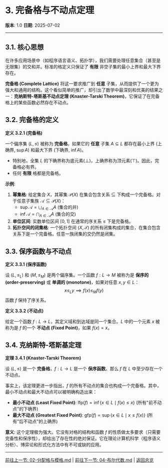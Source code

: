 # 3. 完备格与不动点定理

**版本**: 1.0
**日期**: 2025-07-02

---

## 3.1. 核心思想

在许多应用场景中（如程序语言语义、拓扑学），我们需要处理任意集合（甚至是无限集）的交和并。标准的格定义只保证了 **有限** 非空子集的最小上界和最大下界存在。

**完备格 (Complete Lattice)** 将这一要求推广到 **任意** 子集，从而提供了一个更为强大和通用的结构。这个看似简单的推广，却引出了数学中最深刻和优美的结果之一：**克纳斯特-塔斯基不动点定理 (Knaster-Tarski Theorem)**，它保证了在完备格上的某些函数必然存在不动点。

## 3.2. 完备格的定义

**定义 3.2.1 (完备格)**

一个偏序集 $(L, \le)$ 被称为 **完备格**，如果它的 **任意** 子集 $A \subseteq L$ 都存在最小上界 (上确界, $\sup A$) 和最大下界 (下确界, $\inf A$)。

* 特别地，全集 $L$ 的下确界称为底元素($\bot$)，上确界称为顶元素($\top$)。因此，完备格必有界。
* 任何 **有限** 格都是完备格。

**示例**:

1. **幂集格**: 给定集合 $X$，其幂集 $\mathcal{P}(X)$ 在集合包含关系 $\subseteq$ 下构成一个完备格。对于任意子集族 $\mathcal{A} \subseteq \mathcal{P}(X)$：
    * $\sup \mathcal{A} = \bigcup_{A \in \mathcal{A}} A$ (集合的并)
    * $\inf \mathcal{A} = \bigcap_{A \in \mathcal{A}} A$ (集合的交)
2. **单位区间**: 实数单位区间 $[0, 1]$ 在通常的序关系 $\le$ 下是完备格。
3. **拓扑空间的闭集格**: 一个拓扑空间 $(X, \mathcal{T})$ 的所有闭集构成的集合，在集合包含关系下是一个完备格。任意一族闭集的交仍然是闭集。

## 3.3. 保序函数与不动点

**定义 3.3.1 (保序函数)**

设 $(L, \le_L)$ 和 $(M, \le_M)$ 是两个偏序集。一个函数 $f: L \to M$ 被称为是 **保序的 (order-preserving)** 或 **单调的 (monotone)**，如果对任意 $x, y \in L$：
$$
x \le_L y \implies f(x) \le_M f(y)
$$
函数 $f$ 保持了序关系。

**定义 3.3.2 (不动点)**

给定一个函数 $f: L \to L$，其定义域和到达域是同一个集合。$L$ 中的一个元素 $x$ 被称为是 $f$ 的一个 **不动点 (Fixed Point)**，如果 $f(x) = x$。

## 3.4. 克纳斯特-塔斯基定理

**定理 3.4.1 (Knaster-Tarski Theorem)**

设 $(L, \le)$ 是一个 **完备格**，$f: L \to L$ 是一个 **保序函数**。那么 $f$ 在 $L$ 中至少存在一个不动点。

事实上，该定理更进一步指出，$f$ 的所有不动点的集合也构成一个完备格。其中，最小不动点和最大不动点可以被明确构造出来：

* **最小不动点 (Least Fixed Point)**: $\text{lfp}(f) = \inf \{x \in L \mid f(x) \le x\}$ (所有"前不动点"的下确界)
* **最大不动点 (Greatest Fixed Point)**: $\text{gfp}(f) = \sup \{x \in L \mid x \le f(x)\}$ (所有"后不动点"的上确界)

**意义**:
这个定理极为强大。它没有对格的结构和函数 $f$ 的性质做太多要求（只需要完备性和保序性），却给出了存在性的绝对保证。它在理论计算机科学（程序语义分析）、博弈论和形式化方法中有不可或缺的应用。

---
[前往上一节: 02-分配格与模格.md](./02-分配格与模格.md) | [前往下一节: 04-布尔代数.md](./04-布尔代数.md) | [返回总览](./00-格论总览.md)
